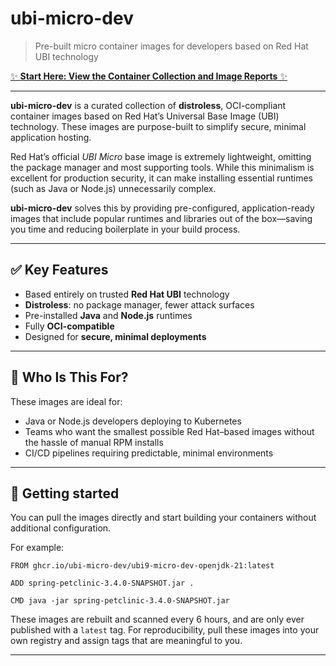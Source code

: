 # ubi-micro-dev
> Pre-built micro container images for developers based on Red Hat UBI technology

[✨ **Start Here: View the Container Collection and Image Reports** ✨](https://ubi-micro-dev.github.io/ubi-micro-dev/)

---

**ubi-micro-dev** is a curated collection of **distroless**,
OCI-compliant container images based on Red Hat’s Universal Base Image
(UBI) technology. These images are purpose-built to simplify secure,
minimal application hosting.

Red Hat’s official *UBI Micro* base image is extremely lightweight,
omitting the package manager and most supporting tools. While this
minimalism is excellent for production security, it can make
installing essential runtimes (such as Java or Node.js) unnecessarily
complex.

**ubi-micro-dev** solves this by providing pre-configured,
application-ready images that include popular runtimes and libraries
out of the box—saving you time and reducing boilerplate in your build
process.

---

## ✅ Key Features
- Based entirely on trusted **Red Hat UBI** technology
- **Distroless**: no package manager, fewer attack surfaces
- Pre-installed **Java** and **Node.js** runtimes
- Fully **OCI-compatible**
- Designed for **secure, minimal deployments**

---

## 🎯 Who Is This For?
These images are ideal for:
- Java or Node.js developers deploying to Kubernetes
- Teams who want the smallest possible Red Hat–based images without the hassle of manual RPM installs
- CI/CD pipelines requiring predictable, minimal environments

---

## 🚀 Getting started
You can pull the images directly and start building your containers without additional configuration.

For example:

```
FROM ghcr.io/ubi-micro-dev/ubi9-micro-dev-openjdk-21:latest

ADD spring-petclinic-3.4.0-SNAPSHOT.jar .

CMD java -jar spring-petclinic-3.4.0-SNAPSHOT.jar
```

These images are rebuilt and scanned every 6 hours, and are only ever
published with a `latest` tag.  For reproducibility, pull these images
into your own registry and assign tags that are meaningful to you.

---
